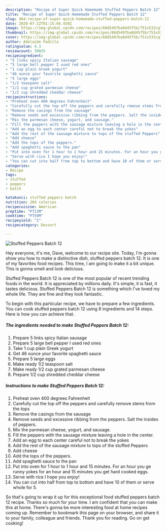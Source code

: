 ```yaml
---
description: "Recipe of Super Quick Homemade Stuffed Peppers Batch 12"
title: "Recipe of Super Quick Homemade Stuffed Peppers Batch 12"
slug: 464-recipe-of-super-quick-homemade-stuffed-peppers-batch-12
date: 2020-07-22T01:15:04.939Z
image: https://img-global.cpcdn.com/recipes/68d5497ba8d45f5b/751x532cq70/stuffed-peppers-batch-12-recipe-main-photo.jpg
thumbnail: https://img-global.cpcdn.com/recipes/68d5497ba8d45f5b/751x532cq70/stuffed-peppers-batch-12-recipe-main-photo.jpg
cover: https://img-global.cpcdn.com/recipes/68d5497ba8d45f5b/751x532cq70/stuffed-peppers-batch-12-recipe-main-photo.jpg
author: Adelaide Padilla
ratingvalue: 4.3
reviewcount: 39025
recipeingredient:
- "5 links spicy Italian sausage"
- "5 large bell pepper I used red ones"
- "1 cup plain Greek yogurt"
- "46 ounce your favorite spaghetti sauce"
- "5 large eggs"
- "1/2 teaspoon salt"
- "1/2 cup grated parmesan cheese"
- "1/2 cup shredded cheddar cheese"
recipeinstructions:
- "Preheat oven 400 degrees Fahrenheit"
- "Carefully cut the top off the peppers and carefully remove stems from the tops"
- "Remove the casings from the sausage"
- "Remove seeds and excessive ribbing from the peppers. Salt the insides of peppers."
- "Mix the parmesan cheese, yogurt, and sausage."
- "Fill the peppers with the sausage mixture leaving a hole in the center."
- "Add an egg to each center careful not to break the yokes"
- "Add the rest of the sausage mixture to tops of the stuffed Peppers"
- "Add cheese"
- "Add the tops of the peppers."
- "Add spaghetti sauce to the pan"
- "Put into oven for 1 hour to 1 hour and 15 minutes. For an hour you ge runny yokes for an hour and 15 minutes you get hard cooked eggs."
- "Serve with rice I hope you enjoy!"
- "You can cut into half from top to bottom and have 10 of them or serve whole for 5."
categories:
- Recipe
tags:
- stuffed
- peppers
- batch

katakunci: stuffed peppers batch 
nutrition: 264 calories
recipecuisine: American
preptime: "PT13M"
cooktime: "PT59M"
recipeyield: "2"
recipecategory: Dessert

---
```



![Stuffed Peppers Batch 12](https://img-global.cpcdn.com/recipes/68d5497ba8d45f5b/751x532cq70/stuffed-peppers-batch-12-recipe-main-photo.jpg)

Hey everyone, it's me, Dave, welcome to our recipe site. Today, I'm gonna show you how to make a distinctive dish, stuffed peppers batch 12. It is one of my favorites food recipes. This time, I am going to make it a bit unique. This is gonna smell and look delicious.



Stuffed Peppers Batch 12 is one of the most popular of recent trending foods in the world. It is appreciated by millions daily. It's simple, it is fast, it tastes delicious. Stuffed Peppers Batch 12 is something which I've loved my whole life. They are fine and they look fantastic.


To begin with this particular recipe, we have to prepare a few ingredients. You can cook stuffed peppers batch 12 using 8 ingredients and 14 steps. Here is how you can achieve that.

<!--inarticleads1-->

##### The ingredients needed to make Stuffed Peppers Batch 12:

1. Prepare 5 links spicy Italian sausage
1. Prepare 5 large bell pepper I used red ones
1. Take 1 cup plain Greek yogurt
1. Get 46 ounce your favorite spaghetti sauce
1. Prepare 5 large eggs
1. Make ready 1/2 teaspoon salt
1. Make ready 1/2 cup grated parmesan cheese
1. Prepare 1/2 cup shredded cheddar cheese




<!--inarticleads2-->

##### Instructions to make Stuffed Peppers Batch 12:

1. Preheat oven 400 degrees Fahrenheit
1. Carefully cut the top off the peppers and carefully remove stems from the tops
1. Remove the casings from the sausage
1. Remove seeds and excessive ribbing from the peppers. Salt the insides of peppers.
1. Mix the parmesan cheese, yogurt, and sausage.
1. Fill the peppers with the sausage mixture leaving a hole in the center.
1. Add an egg to each center careful not to break the yokes
1. Add the rest of the sausage mixture to tops of the stuffed Peppers
1. Add cheese
1. Add the tops of the peppers.
1. Add spaghetti sauce to the pan
1. Put into oven for 1 hour to 1 hour and 15 minutes. For an hour you ge runny yokes for an hour and 15 minutes you get hard cooked eggs.
1. Serve with rice I hope you enjoy!
1. You can cut into half from top to bottom and have 10 of them or serve whole for 5.




So that's going to wrap it up for this exceptional food stuffed peppers batch 12 recipe. Thanks so much for your time. I am confident that you can make this at home. There's gonna be more interesting food at home recipes coming up. Remember to bookmark this page on your browser, and share it to your family, colleague and friends. Thank you for reading. Go on get cooking!
